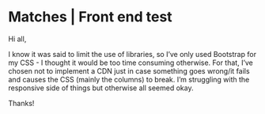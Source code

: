 # Matches | Front end test

Hi all,

I know it was said to limit the use of libraries, so I’ve only used Bootstrap for my CSS - I thought it would be too time consuming otherwise. For that, I’ve chosen not to implement a CDN just in case something goes wrong/it fails and causes the CSS (mainly the columns) to break.
I’m struggling with the responsive side of things but otherwise all seemed okay.

Thanks!
